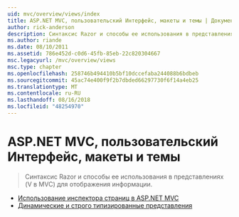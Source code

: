 ```yaml
---
uid: mvc/overview/views/index
title: ASP.NET MVC, пользовательский Интерфейс, макеты и темы | Документация Майкрософт
author: rick-anderson
description: Синтаксис Razor и способы ее использования в представлениях (V в MVC) для отображения информации.
ms.author: riande
ms.date: 08/10/2011
ms.assetid: 786e452d-c0d6-45fb-85eb-22c820304667
msc.legacyurl: /mvc/overview/views
msc.type: chapter
ms.openlocfilehash: 258746b494410b5bf10dccefaba244088b6bdbeb
ms.sourcegitcommit: 45ac74e400f9f2b7dbded66297730f6f14a4eb25
ms.translationtype: MT
ms.contentlocale: ru-RU
ms.lasthandoff: 08/16/2018
ms.locfileid: "48254970"
---
```

<a name="aspnet-mvc-ui-layouts-and-themes"></a>ASP.NET MVC, пользовательский Интерфейс, макеты и темы
====================
> Синтаксис Razor и способы ее использования в представлениях (V в MVC) для отображения информации.


- [Использование инспектора страниц в ASP.NET MVC](using-page-inspector-in-aspnet-mvc.md)
- [Динамические и строго типизированные представления](dynamic-v-strongly-typed-views.md)

